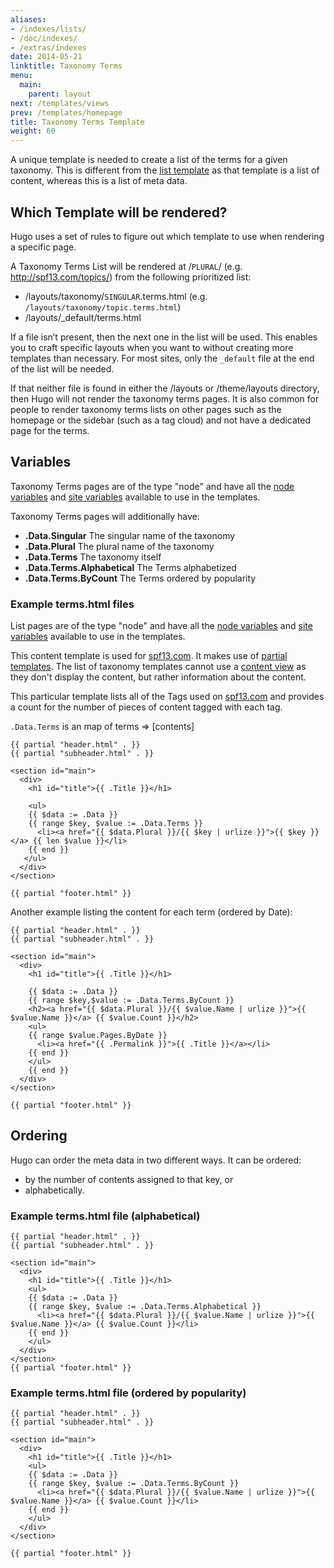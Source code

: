 ```yaml
---
aliases:
- /indexes/lists/
- /doc/indexes/
- /extras/indexes
date: 2014-05-21
linktitle: Taxonomy Terms
menu:
  main:
    parent: layout
next: /templates/views
prev: /templates/homepage
title: Taxonomy Terms Template
weight: 60
---
```


A unique template is needed to create a list of the terms for a given
taxonomy. This is different from the [list template](/templates/list/)
as that template is a list of content, whereas this is a list of meta data.

## Which Template will be rendered?
Hugo uses a set of rules to figure out which template to use when
rendering a specific page.

A Taxonomy Terms List will be rendered at /`PLURAL`/
(e.g. http://spf13.com/topics/)
from the following prioritized list:

* /layouts/taxonomy/`SINGULAR`.terms.html (e.g. `/layouts/taxonomy/topic.terms.html`)
* /layouts/\_default/terms.html

If a file isn’t present,
then the next one in the list will be used. This enables you to craft
specific layouts when you want to without creating more templates
than necessary. For most sites, only the `_default` file at the end of
the list will be needed.

If that neither file is found in either the /layouts or /theme/layouts
directory, then Hugo will not render the taxonomy terms pages. It is also
common for people to render taxonomy terms lists on other pages such as
the homepage or the sidebar (such as a tag cloud) and not have a
dedicated page for the terms.


## Variables

Taxonomy Terms pages are of the type "node" and have all the
[node variables](/templates/variables/) and
[site variables](/templates/variables/)
available to use in the templates.

Taxonomy Terms pages will additionally have:

* **.Data.Singular** The singular name of the taxonomy
* **.Data.Plural** The plural name of the taxonomy
* **.Data.Terms** The taxonomy itself
* **.Data.Terms.Alphabetical** The Terms alphabetized
* **.Data.Terms.ByCount** The Terms ordered by popularity

### Example terms.html files

List pages are of the type "node" and have all the
[node variables](/templates/variables/) and
[site variables](/templates/variables/)
available to use in the templates.

This content template is used for [spf13.com](http://spf13.com/).
It makes use of [partial templates](/templates/partials/). The list of taxonomy
templates cannot use a [content view](/templates/views/) as they don't display the content, but
rather information about the content.

This particular template lists all of the Tags used on
[spf13.com](http://spf13.com/) and provides a count for the number of pieces of
content tagged with each tag.

`.Data.Terms` is an map of terms ⇒ [contents]

    {{ partial "header.html" . }}
    {{ partial "subheader.html" . }}

    <section id="main">
      <div>
        <h1 id="title">{{ .Title }}</h1>

        <ul>
        {{ $data := .Data }}
        {{ range $key, $value := .Data.Terms }}
          <li><a href="{{ $data.Plural }}/{{ $key | urlize }}">{{ $key }}</a> {{ len $value }}</li>
        {{ end }}
       </ul>
      </div>
    </section>

    {{ partial "footer.html" }}


Another example listing the content for each term (ordered by Date):

    {{ partial "header.html" . }}
    {{ partial "subheader.html" . }}

    <section id="main">
      <div>
        <h1 id="title">{{ .Title }}</h1>

        {{ $data := .Data }}
        {{ range $key,$value := .Data.Terms.ByCount }}
        <h2><a href="{{ $data.Plural }}/{{ $value.Name | urlize }}">{{ $value.Name }}</a> {{ $value.Count }}</h2>
        <ul>
        {{ range $value.Pages.ByDate }}
          <li><a href="{{ .Permalink }}">{{ .Title }}</a></li>
        {{ end }}
        </ul>
        {{ end }}
      </div>
    </section>

    {{ partial "footer.html" }}


## Ordering

Hugo can order the meta data in two different ways. It can be ordered:

* by the number of contents assigned to that key, or
* alphabetically.

### Example terms.html file (alphabetical)

    {{ partial "header.html" . }}
    {{ partial "subheader.html" . }}

    <section id="main">
      <div>
        <h1 id="title">{{ .Title }}</h1>
        <ul>
        {{ $data := .Data }}
        {{ range $key, $value := .Data.Terms.Alphabetical }}
          <li><a href="{{ $data.Plural }}/{{ $value.Name | urlize }}">{{ $value.Name }}</a> {{ $value.Count }}</li>
        {{ end }}
        </ul>
      </div>
    </section>
    {{ partial "footer.html" }}

### Example terms.html file (ordered by popularity)

    {{ partial "header.html" . }}
    {{ partial "subheader.html" . }}

    <section id="main">
      <div>
        <h1 id="title">{{ .Title }}</h1>
        <ul>
        {{ $data := .Data }}
        {{ range $key, $value := .Data.Terms.ByCount }}
          <li><a href="{{ $data.Plural }}/{{ $value.Name | urlize }}">{{ $value.Name }}</a> {{ $value.Count }}</li>
        {{ end }}
        </ul>
      </div>
    </section>

    {{ partial "footer.html" }}
